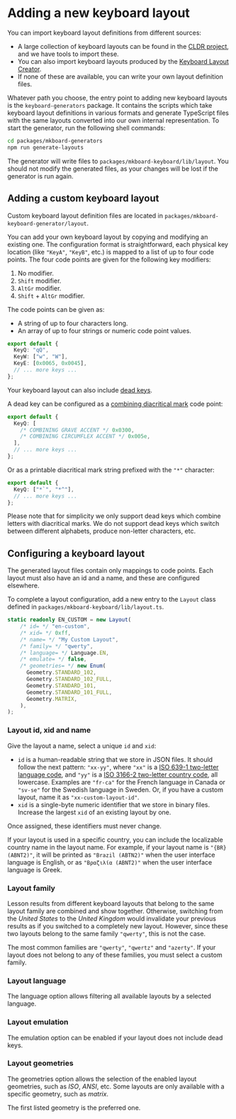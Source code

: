 # Adding a new keyboard layout

You can import keyboard layout definitions from different sources:

- A large collection of keyboard layouts can be found in the [CLDR project](https://unicode.org/reports/tr35/tr35-keyboards.html), and we have tools to import these.
- You can also import keyboard layouts produced by the [Keyboard Layout Creator](https://www.microsoft.com/en-us/download/details.aspx?id=102134).
- If none of these are available, you can write your own layout definition files.

Whatever path you choose, the entry point to adding new keyboard layouts is the <nobr>`keyboard-generators`</nobr> package.
It contains the scripts which take keyboard layout definitions in various formats and generate TypeScript files with the same layouts converted into our own internal representation.
To start the generator, run the following shell commands:

```sh
cd packages/mkboard-generators
npm run generate-layouts
```

The generator will write files to <nobr>`packages/mkboard-keyboard/lib/layout`</nobr>. You should not modify the generated files, as your changes will be lost if the generator is run again.

## Adding a custom keyboard layout

Custom keyboard layout definition files are located in <nobr>`packages/mkboard-keyboard-generator/layout`</nobr>.

You can add your own keyboard layout by copying and modifying an existing one. The configuration format is straightforward, each physical key location (like `"KeyA"`, `"KeyB"`, etc.) is mapped to a list of up to four code points.
The four code points are given for the following key modifiers:

1. No modifier.
2. `Shift` modifier.
3. `AltGr` modifier.
4. `Shift` + `AltGr` modifier.

The code points can be given as:

- A string of up to four characters long.
- An array of up to four strings or numeric code point values.

```typescript
export default {
  KeyQ: "qQ",
  KeyW: ["w", "W"],
  KeyE: [0x0065, 0x0045],
  // ... more keys ...
};
```

Your keyboard layout can also include [dead keys](https://en.wikipedia.org/wiki/Dead_key).

A dead key can be configured as a [combining diacritical mark](https://en.wikipedia.org/wiki/Combining_Diacritical_Marks) code point:

```typescript
export default {
  KeyQ: [
    /* COMBINING GRAVE ACCENT */ 0x0300,
    /* COMBINING CIRCUMFLEX ACCENT */ 0x005e,
  ],
  // ... more keys ...
};
```

Or as a printable diacritical mark string prefixed with the `"*"` character:

```typescript
export default {
  KeyQ: ["*`", "*^"],
  // ... more keys ...
};
```

Please note that for simplicity we only support dead keys which combine letters with diacritical marks.
We do not support dead keys which switch between different alphabets, produce non-letter characters, etc.

## Configuring a keyboard layout

The generated layout files contain only mappings to code points.
Each layout must also have an id and a name, and these are configured elsewhere.

To complete a layout configuration, add a new entry to the `Layout` class defined in `packages/mkboard-keyboard/lib/layout.ts`.

```typescript
static readonly EN_CUSTOM = new Layout(
    /* id= */ "en-custom",
    /* xid= */ 0xff,
    /* name= */ "My Custom Layout",
    /* family= */ "qwerty",
    /* language= */ Language.EN,
    /* emulate= */ false,
    /* geometries= */ new Enum(
      Geometry.STANDARD_102,
      Geometry.STANDARD_102_FULL,
      Geometry.STANDARD_101,
      Geometry.STANDARD_101_FULL,
      Geometry.MATRIX,
    ),
);
```

### Layout id, xid and name

Give the layout a name, select a unique `id` and `xid`:

* `id` is a human-readable string that we store in JSON files.
  It should follow the next pattern: <nobr>`"xx-yy"`</nobr>,
  where `"xx"` is a [ISO 639-1 two-letter language code](https://en.wikipedia.org/wiki/List_of_ISO_639-1_codes),
  and `"yy"` is a [ISO 3166-2 two-letter country code](https://en.wikipedia.org/wiki/ISO_3166-2), all lowercase.
  Examples are <nobr>`"fr-ca"`</nobr> for the French language in Canada or <nobr>`"sv-se"`</nobr> for the Swedish language in Sweden.
  Or, if you have a custom layout, name it as <nobr>`"xx-custom-layout-id"`</nobr>.
* `xid` is a single-byte numeric identifier that we store in binary files.
  Increase the largest `xid` of an existing layout by one.

Once assigned, these identifiers must never change.

If your layout is used in a specific country, you can include the localizable country name in the layout name.
For example, if your layout name is <nobr>`"{BR} (ABNT2)"`</nobr>, it will be printed as <nobr>`"Brazil (ABTN2)"`</nobr> when the user interface language is English,
or as <nobr>`"Βραζιλία (ABNT2)"`</nobr> when the user interface language is Greek.

### Layout family

Lesson results from different keyboard layouts that belong to the same layout family are combined and show together.
Otherwise, switching from the *United States* to the *United Kingdom* would invalidate your previous results as if you switched to a completely new layout.
However, since these two layouts belong to the same family `"qwerty"`, this is not the case.

The most common families are `"qwerty"`, `"qwertz"` and `"azerty"`.
If your layout does not belong to any of these families, you must select a custom family.

### Layout language

The language option allows filtering all available layouts by a selected language.

### Layout emulation

The emulation option can be enabled if your layout does not include dead keys.

### Layout geometries

The geometries option allows the selection of the enabled layout geometries, such as *ISO*, *ANSI*, etc.
Some layouts are only available with a specific geometry, such as *matrix*.

The first listed geometry is the preferred one.
